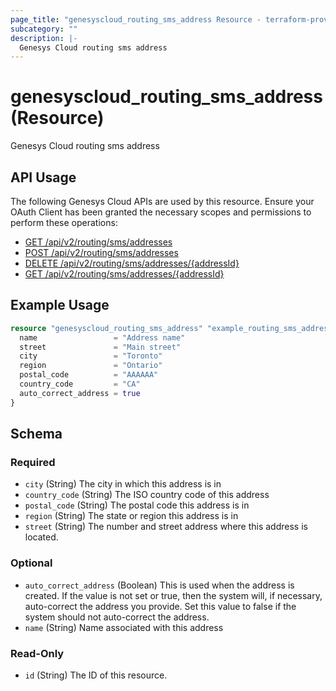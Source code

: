 ```yaml
---
page_title: "genesyscloud_routing_sms_address Resource - terraform-provider-genesyscloud"
subcategory: ""
description: |-
  Genesys Cloud routing sms address
---
```

# genesyscloud_routing_sms_address (Resource)

Genesys Cloud routing sms address

## API Usage
The following Genesys Cloud APIs are used by this resource. Ensure your OAuth Client has been granted the necessary scopes and permissions to perform these operations:

* [GET /api/v2/routing/sms/addresses](https://developer.genesys.cloud/devapps/api-explorer#get-api-v2-routing-sms-addresses)
* [POST /api/v2/routing/sms/addresses](https://developer.genesys.cloud/devapps/api-explorer#post-api-v2-routing-sms-addresses)
* [DELETE /api/v2/routing/sms/addresses/{addressId}](https://developer.genesys.cloud/devapps/api-explorer#delete-api-v2-routing-sms-addresses--addressId-)
* [GET /api/v2/routing/sms/addresses/{addressId}](https://developer.genesys.cloud/devapps/api-explorer#get-api-v2-routing-sms-addresses--addressId-)

## Example Usage

```terraform
resource "genesyscloud_routing_sms_address" "example_routing_sms_address" {
  name                 = "Address name"
  street               = "Main street"
  city                 = "Toronto"
  region               = "Ontario"
  postal_code          = "AAAAAA"
  country_code         = "CA"
  auto_correct_address = true
}
```

<!-- schema generated by tfplugindocs -->
## Schema

### Required

- `city` (String) The city in which this address is in
- `country_code` (String) The ISO country code of this address
- `postal_code` (String) The postal code this address is in
- `region` (String) The state or region this address is in
- `street` (String) The number and street address where this address is located.

### Optional

- `auto_correct_address` (Boolean) This is used when the address is created. If the value is not set or true, then the system will, if necessary, auto-correct the address you provide. Set this value to false if the system should not auto-correct the address.
- `name` (String) Name associated with this address

### Read-Only

- `id` (String) The ID of this resource.

